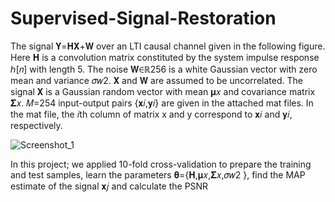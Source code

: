 # Supervised-Signal-Restoration

The signal 𝐘=𝐇𝐗+𝐖 over an LTI causal channel given in the following figure. Here 𝐇 is a convolution matrix constituted by the system impulse response ℎ[𝑛] with length 5. The noise 𝐖∈ℝ256 is a white Gaussian vector with zero mean and variance 𝜎𝑤2. 𝐗 and 𝐖 are assumed to be uncorrelated. The signal 𝐗 is a Gaussian random vector with mean 𝛍𝑥 and covariance matrix 𝚺𝑥. 𝑀=254 input-output pairs {𝐱𝑖,𝐲𝑖} are given in the attached mat files. In the mat file, the 𝑖th column of matrix x and y correspond to 𝐱𝑖 and 𝐲𝑖, respectively.

![Screenshot_1](https://user-images.githubusercontent.com/71339227/130860268-2d9fd015-c8f6-4a01-9556-c1a06f29424d.png)

In this project; we applied 10-fold cross-validation to prepare the training and test samples, learn the parameters 𝛉={𝐇,𝛍𝑥,𝚺𝑥,𝜎𝑤2 }, find the MAP estimate of the signal 𝐱𝑗 and calculate the PSNR
